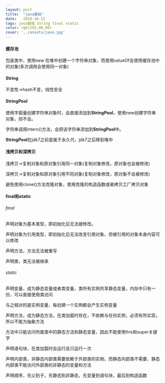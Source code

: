 ```yaml
---
layout: post
title:  "java基础"
date:   2018-10-12
tags: java基础 String final static
color: rgb(255,90,90)
cover: '../assets/java.jpg'
---
```


#### 缓存池

包装类中，使用new 在堆中创建一个字符串对象，而使用valueOf会使用缓存池中的对象(多次调用会使用同一对象)

#### String

不变性->hash不变，线性安全

#### StringPool

使用字面量创建字符串对象时，会直接添加到**StringPool**，使用new创建字符串对象，则不会。

字符串调用intern()方法，会把该字符串添加到**StringPool**中。

**StringPool**在jdk7之前是属于永久代，jdk7之后移到堆中

#### 浅拷贝和深拷贝

浅拷贝->复制对象和原对象引用同一对象(复制对象修改，原对象也会被修改)

深拷贝->复制对象和原对象引用不同对象(复制对象修改，原对象不会被修改)

避免使用clone()方法克隆对象，使用克隆的构造函数或者拷贝工厂拷贝对象

#### final和static

###### final

声明对象为基本类型，即初始化后无法被修改。

声明对象为引用类型，即初始化后无法改变引用对象，但被引用的对象本身内容可以修改

声明方法，方法无法被重写

声明类，类无法被继承

###### static

声明变量，成为静态变量或者类变量，类所有实例共享静态变量，内存中只有一份，可以直接使用类访问

与之相对的是实例变量，每创建一个实例都会产生实例变量

声明方法，成为静态方法，在类加载时存在，不依赖与任何实例，必须有所实现，所以不能为抽象方法

方法中只能访问所属类中的静态方法和静态变量，因此不能使用this和super关键字

声明语句块，在类加载时会运行且只运行一次

声明内部类，非静态内部类需要依赖于外部类的实例，而静态内部类不需要，静态内部类不能访问外部类的非静态的变量和方法

声明顺序，先父到子，先静态到非静态，先变量到语句块，最后到构造函数



